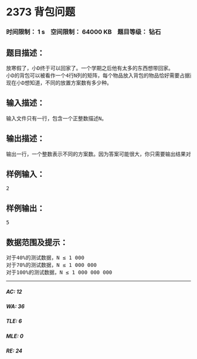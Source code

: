 # 2373 背包问题   
### 时间限制： 1 s&nbsp;&nbsp;&nbsp;&nbsp;空间限制： 64000 KB&nbsp;&nbsp;&nbsp;&nbsp;题目等级： 钻石  
## 题目描述：  

<pre>
放寒假了，小D终于可以回家了。一个学期之后他有太多的东西想带回家。  
小D的背包可以被看作一个4行N列的矩阵，每个物品放入背包的物品恰好需要占据两个相邻的方格，任意两个物品不能占据相同的方格。为了充分的利用自己的背包，小D希望背包的所有空间都放置了物品，也就是说，背包中恰好放入了2N个物品。  
现在小D想知道，不同的放置方案数有多少种。
</pre>
  
  
## 输入描述：  

<pre>
输入文件只有一行，包含一个正整数描述N。
</pre>
  
  
## 输出描述：  

<pre>
输出一行，一个整数表示不同的方案数。因为答案可能很大，你只需要输出结果对997取模后的结果。
</pre>
  
  
## 样例输入：  

<pre>
2
</pre>
  
  
## 样例输出：  

<pre>
5
</pre>
  
  
## 数据范围及提示：  

<pre>
对于40%的测试数据，N ≤ 1 000
对于70%的测试数据，N ≤ 1 000 000
对于100%的测试数据，N ≤ 1 000 000 000
</pre>
  
  
***  

##### AC: 12  
##### WA: 36  
##### TLE: 6  
##### MLE: 0  
##### RE: 24  
